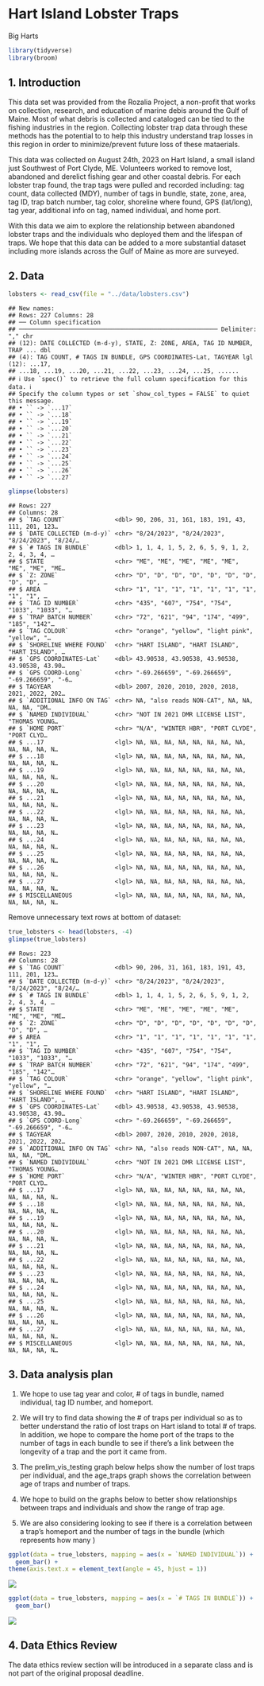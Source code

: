 Hart Island Lobster Traps
================
Big Harts

``` r
library(tidyverse)
library(broom)
```

## 1. Introduction

This data set was provided from the Rozalia Project, a non-profit that
works on collection, research, and education of marine debis around the
Gulf of Maine. Most of what debris is collected and cataloged can be
tied to the fishing industries in the region. Collecting lobster trap
data through these methods has the potential to to help this industry
understand trap losses in this region in order to minimize/prevent
future loss of these mataerials.

This data was collected on August 24th, 2023 on Hart Island, a small
island just Southwest of Port Clyde, ME. Volunteers worked to remove
lost, abandoned and derelict fishing gear and other coastal debris. For
each lobster trap found, the trap tags were pulled and recorded
including: tag count, data collected (MDY), number of tags in bundle,
state, zone, area, tag ID, trap batch number, tag color, shoreline where
found, GPS (lat/long), tag year, additional info on tag, named
individual, and home port.

With this data we aim to explore the relationship between abandoned
lobster traps and the individuals who deployed them and the lifespan of
traps. We hope that this data can be added to a more substantial dataset
including more islands across the Gulf of Maine as more are surveyed.

## 2. Data

``` r
lobsters <- read_csv(file = "../data/lobsters.csv")
```

    ## New names:
    ## Rows: 227 Columns: 28
    ## ── Column specification
    ## ──────────────────────────────────────────────────────── Delimiter: "," chr
    ## (12): DATE COLLECTED (m-d-y), STATE, Z: ZONE, AREA, TAG ID NUMBER, TRAP ... dbl
    ## (4): TAG COUNT, # TAGS IN BUNDLE, GPS COORDINATES-Lat, TAGYEAR lgl (12): ...17,
    ## ...18, ...19, ...20, ...21, ...22, ...23, ...24, ...25, ......
    ## ℹ Use `spec()` to retrieve the full column specification for this data. ℹ
    ## Specify the column types or set `show_col_types = FALSE` to quiet this message.
    ## • `` -> `...17`
    ## • `` -> `...18`
    ## • `` -> `...19`
    ## • `` -> `...20`
    ## • `` -> `...21`
    ## • `` -> `...22`
    ## • `` -> `...23`
    ## • `` -> `...24`
    ## • `` -> `...25`
    ## • `` -> `...26`
    ## • `` -> `...27`

``` r
glimpse(lobsters)
```

    ## Rows: 227
    ## Columns: 28
    ## $ `TAG COUNT`              <dbl> 90, 206, 31, 161, 183, 191, 43, 111, 201, 123…
    ## $ `DATE COLLECTED (m-d-y)` <chr> "8/24/2023", "8/24/2023", "8/24/2023", "8/24/…
    ## $ `# TAGS IN BUNDLE`       <dbl> 1, 1, 4, 1, 5, 2, 6, 5, 9, 1, 2, 2, 4, 3, 4, …
    ## $ STATE                    <chr> "ME", "ME", "ME", "ME", "ME", "ME", "ME", "ME…
    ## $ `Z: ZONE`                <chr> "D", "D", "D", "D", "D", "D", "D", "D", "D", …
    ## $ AREA                     <chr> "1", "1", "1", "1", "1", "1", "1", "1", "1", …
    ## $ `TAG ID NUMBER`          <chr> "435", "607", "754", "754", "1033", "1033", "…
    ## $ `TRAP BATCH NUMBER`      <chr> "72", "621", "94", "174", "499", "185", "142"…
    ## $ `TAG COLOUR`             <chr> "orange", "yellow", "light pink", "yellow", "…
    ## $ `SHORELINE WHERE FOUND`  <chr> "HART ISLAND", "HART ISLAND", "HART ISLAND", …
    ## $ `GPS COORDINATES-Lat`    <dbl> 43.90538, 43.90538, 43.90538, 43.90538, 43.90…
    ## $ `GPS COORD-Long`         <chr> "-69.266659", "-69.266659", "-69.266659", "-6…
    ## $ TAGYEAR                  <dbl> 2007, 2020, 2010, 2020, 2018, 2021, 2022, 202…
    ## $ `ADDITIONAL INFO ON TAG` <chr> NA, "also reads NON-CAT", NA, NA, NA, NA, "DM…
    ## $ `NAMED INDIVIDUAL`       <chr> "NOT IN 2021 DMR LICENSE LIST", "THOMAS YOUNG…
    ## $ `HOME PORT`              <chr> "N/A", "WINTER HBR", "PORT CLYDE", "PORT CLYD…
    ## $ ...17                    <lgl> NA, NA, NA, NA, NA, NA, NA, NA, NA, NA, NA, N…
    ## $ ...18                    <lgl> NA, NA, NA, NA, NA, NA, NA, NA, NA, NA, NA, N…
    ## $ ...19                    <lgl> NA, NA, NA, NA, NA, NA, NA, NA, NA, NA, NA, N…
    ## $ ...20                    <lgl> NA, NA, NA, NA, NA, NA, NA, NA, NA, NA, NA, N…
    ## $ ...21                    <lgl> NA, NA, NA, NA, NA, NA, NA, NA, NA, NA, NA, N…
    ## $ ...22                    <lgl> NA, NA, NA, NA, NA, NA, NA, NA, NA, NA, NA, N…
    ## $ ...23                    <lgl> NA, NA, NA, NA, NA, NA, NA, NA, NA, NA, NA, N…
    ## $ ...24                    <lgl> NA, NA, NA, NA, NA, NA, NA, NA, NA, NA, NA, N…
    ## $ ...25                    <lgl> NA, NA, NA, NA, NA, NA, NA, NA, NA, NA, NA, N…
    ## $ ...26                    <lgl> NA, NA, NA, NA, NA, NA, NA, NA, NA, NA, NA, N…
    ## $ ...27                    <lgl> NA, NA, NA, NA, NA, NA, NA, NA, NA, NA, NA, N…
    ## $ MISCELLANEOUS            <lgl> NA, NA, NA, NA, NA, NA, NA, NA, NA, NA, NA, N…

Remove unnecessary text rows at bottom of dataset:

``` r
true_lobsters <- head(lobsters, -4)
glimpse(true_lobsters)
```

    ## Rows: 223
    ## Columns: 28
    ## $ `TAG COUNT`              <dbl> 90, 206, 31, 161, 183, 191, 43, 111, 201, 123…
    ## $ `DATE COLLECTED (m-d-y)` <chr> "8/24/2023", "8/24/2023", "8/24/2023", "8/24/…
    ## $ `# TAGS IN BUNDLE`       <dbl> 1, 1, 4, 1, 5, 2, 6, 5, 9, 1, 2, 2, 4, 3, 4, …
    ## $ STATE                    <chr> "ME", "ME", "ME", "ME", "ME", "ME", "ME", "ME…
    ## $ `Z: ZONE`                <chr> "D", "D", "D", "D", "D", "D", "D", "D", "D", …
    ## $ AREA                     <chr> "1", "1", "1", "1", "1", "1", "1", "1", "1", …
    ## $ `TAG ID NUMBER`          <chr> "435", "607", "754", "754", "1033", "1033", "…
    ## $ `TRAP BATCH NUMBER`      <chr> "72", "621", "94", "174", "499", "185", "142"…
    ## $ `TAG COLOUR`             <chr> "orange", "yellow", "light pink", "yellow", "…
    ## $ `SHORELINE WHERE FOUND`  <chr> "HART ISLAND", "HART ISLAND", "HART ISLAND", …
    ## $ `GPS COORDINATES-Lat`    <dbl> 43.90538, 43.90538, 43.90538, 43.90538, 43.90…
    ## $ `GPS COORD-Long`         <chr> "-69.266659", "-69.266659", "-69.266659", "-6…
    ## $ TAGYEAR                  <dbl> 2007, 2020, 2010, 2020, 2018, 2021, 2022, 202…
    ## $ `ADDITIONAL INFO ON TAG` <chr> NA, "also reads NON-CAT", NA, NA, NA, NA, "DM…
    ## $ `NAMED INDIVIDUAL`       <chr> "NOT IN 2021 DMR LICENSE LIST", "THOMAS YOUNG…
    ## $ `HOME PORT`              <chr> "N/A", "WINTER HBR", "PORT CLYDE", "PORT CLYD…
    ## $ ...17                    <lgl> NA, NA, NA, NA, NA, NA, NA, NA, NA, NA, NA, N…
    ## $ ...18                    <lgl> NA, NA, NA, NA, NA, NA, NA, NA, NA, NA, NA, N…
    ## $ ...19                    <lgl> NA, NA, NA, NA, NA, NA, NA, NA, NA, NA, NA, N…
    ## $ ...20                    <lgl> NA, NA, NA, NA, NA, NA, NA, NA, NA, NA, NA, N…
    ## $ ...21                    <lgl> NA, NA, NA, NA, NA, NA, NA, NA, NA, NA, NA, N…
    ## $ ...22                    <lgl> NA, NA, NA, NA, NA, NA, NA, NA, NA, NA, NA, N…
    ## $ ...23                    <lgl> NA, NA, NA, NA, NA, NA, NA, NA, NA, NA, NA, N…
    ## $ ...24                    <lgl> NA, NA, NA, NA, NA, NA, NA, NA, NA, NA, NA, N…
    ## $ ...25                    <lgl> NA, NA, NA, NA, NA, NA, NA, NA, NA, NA, NA, N…
    ## $ ...26                    <lgl> NA, NA, NA, NA, NA, NA, NA, NA, NA, NA, NA, N…
    ## $ ...27                    <lgl> NA, NA, NA, NA, NA, NA, NA, NA, NA, NA, NA, N…
    ## $ MISCELLANEOUS            <lgl> NA, NA, NA, NA, NA, NA, NA, NA, NA, NA, NA, N…

## 3. Data analysis plan

1)  We hope to use tag year and color, \# of tags in bundle, named
    individual, tag ID number, and homeport.

2)  We will try to find data showing the \# of traps per individual so
    as to better understand the ratio of lost traps on Hart island to
    total \# of traps. In addition, we hope to compare the home port of
    the traps to the number of tags in each bundle to see if there’s a
    link between the longevity of a trap and the port it came from.

3)  The prelim_vis_testing graph below helps show the number of lost
    traps per individual, and the age_traps graph shows the correlation
    between age of traps and number of traps.

4)  We hope to build on the graphs below to better show relationships
    between traps and individuals and show the range of trap age.

5)  We are also considering looking to see if there is a correlation
    between a trap’s homeport and the number of tags in the bundle
    (which represents how many )

``` r
ggplot(data = true_lobsters, mapping = aes(x = `NAMED INDIVIDUAL`)) +
  geom_bar() +
theme(axis.text.x = element_text(angle = 45, hjust = 1))
```

![](proposal_files/figure-gfm/prelim_vis_testing-1.png)<!-- -->

``` r
ggplot(data = true_lobsters, mapping = aes(x = `# TAGS IN BUNDLE`)) +
  geom_bar()
```

![](proposal_files/figure-gfm/age_traps-1.png)<!-- -->

## 4. Data Ethics Review

The data ethics review section will be introduced in a separate class
and is not part of the original proposal deadline.
